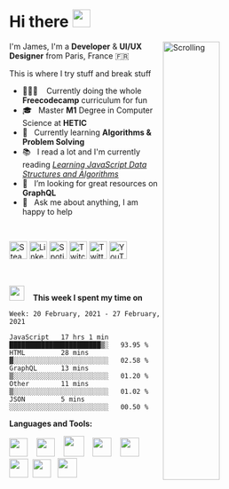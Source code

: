 <h1 align="left">Hi there <img src="https://github.com/blackcater/blackcater/raw/master/images/Hi.gif" height="32" /></h1>

<!-- Any image aligned to the right. Beware the width -->
<!-- 
<img width="50%" align="right" alt="Github" src="https://static.dribbble.com/users/2187949/screenshots/13965738/media/a7264b30e5da7df844f9ff61e68e7a1d.jpg"/> 
<img width="50%" align="right" alt="Github" src="https://iili.io/dv1nTl.md.png"/> 
-->
<img width="45%" align="right" alt="Scrolling" src="https://s8.gifyu.com/images/scrolling.gif"/> 


I'm James, I'm a **Developer** & **UI/UX Designer** from Paris, France 🇫🇷 

This is where I try stuff and break stuff


- 👨🏽‍💻 &nbsp;&nbsp; Currently doing the whole **Freecodecamp** curriculum for fun
- 🎓 &nbsp; Master **M1** Degree in Computer Science at **HETIC**
- 🤖 &nbsp; Currently learning **Algorithms & Problem Solving**
- 📚 &nbsp; I read a lot and I'm currently reading [*Learning JavaScript Data Structures and Algorithms*](https://www.amazon.com/Learning-JavaScript-Data-Structures-Algorithms/dp/1783554878/ref=pd_lpo_14_img_1/138-3926693-0463369?_encoding=UTF8&pd_rd_i=1783554878&pd_rd_r=5c5d8644-9a3e-4a3c-952b-1e52471d9fdf&pd_rd_w=x2ikF&pd_rd_wg=FYYdD&pf_rd_p=7b36d496-f366-4631-94d3-61b87b52511b&pf_rd_r=MDXQX3AX6BXX0YP7WSAP&psc=1&refRID=MDXQX3AX6BXX0YP7WSAP)
- 🤔 &nbsp; I’m looking for great resources on **GraphQL**
- 💬 &nbsp; Ask me about anything, I am happy to help

<br/>

<!-- Contact -->
<div class="contacts" display="flex"; justify-content="center"; align-items="center";>
  
<p align="left">
    <a href="https://steamcommunity.com/id/ojrsh/"><img alt="Steam" title="Steam" height="32" width="32" src="https://raw.githubusercontent.com/peterthehan/peterthehan/master/assets/steam.svg"></a>
  <a href="https://www.linkedin.com/in/jean-marc-bissick-945b3a153/"><img alt="LinkedIn" title="LinkedIn" height="32" width="32" src="https://raw.githubusercontent.com/peterthehan/peterthehan/master/assets/linkedin.svg"></a>
  <a href="https://open.spotify.com/user/e684zswkmuqiweuqsunr5wt6b"><img alt="Spotify" title="Spotify" height="32" width="32" src="https://raw.githubusercontent.com/peterthehan/peterthehan/master/assets/spotify.svg"></a>
  <a href="https://www.twitch.tv/jamesharrys"><img alt="Twitch" title="Twitch" height="32" width="32" src="https://raw.githubusercontent.com/peterthehan/peterthehan/master/assets/twitch.svg"></a>
  <a href="https://twitter.com/harrys_nature"><img alt="Twitter" title="Twitter" height="32" width="32" src="https://raw.githubusercontent.com/peterthehan/peterthehan/master/assets/twitter.svg"></a>
  <a href="https://www.youtube.com/channel/UCFmFnhx5fSAZC0dT2n5xWqg?view_as=subscriber"><img alt="YouTube" title="YouTube" height="32" width="32" src="https://raw.githubusercontent.com/peterthehan/peterthehan/master/assets/youtube.svg"></a>
</p>
  <!--
      <a href="https://www.linkedin.com/in/jean-marc-bissick-945b3a153/">
    <img src="https://i.postimg.cc/hG844zJR/linkedin.jpg" height="8%" ; width="13%" ;></img>
  </a>
  -->
  
</div>

<br/>

<!-- <img src="https://media.giphy.com/media/VgCDAzcKvsR6OM0uWg/giphy.gif" width="50"> -->

<img src="https://i.imgur.com/SGcBeE9.gif" width="27"> &nbsp;&nbsp; **This week I spent my time on** 

<!--START_SECTION:waka-->
```text
Week: 20 February, 2021 - 27 February, 2021

JavaScript   17 hrs 1 min    ███████████████████████▒░   93.95 % 
HTML         28 mins         ▓░░░░░░░░░░░░░░░░░░░░░░░░   02.58 % 
GraphQL      13 mins         ▒░░░░░░░░░░░░░░░░░░░░░░░░   01.20 % 
Other        11 mins         ▒░░░░░░░░░░░░░░░░░░░░░░░░   01.02 % 
JSON         5 mins          ░░░░░░░░░░░░░░░░░░░░░░░░░   00.50 % 
```
<!--END_SECTION:waka-->


**Languages and Tools:**

<!-- <a href="#" alt="clang"><img height="35" src="https://svgshare.com/i/Ntk.svg"></a>&nbsp;&nbsp; -->

<a href="#" alt="javascript"><img height="33" src="https://github.com/blackcater/blackcater/raw/master/images/logo-javascript.svg"></a>&nbsp;&nbsp;&nbsp;
<a href="#" alt="typescript"><img height="33" src="https://github.com/blackcater/blackcater/raw/master/images/logo-typescript.svg"></a>&nbsp;&nbsp;&nbsp;
<a href="#" alt="nodejs"><img height="37" src="https://github.com/blackcater/blackcater/raw/master/images/logo-nodejs.svg"></a>&nbsp;&nbsp;&nbsp;
<a href="#" alt="deno"><img height="34" src="https://github.com/blackcater/blackcater/raw/master/images/logo-deno.svg"></a>&nbsp;&nbsp;&nbsp;
<a href="#" alt="swift"><img height="34" src="https://svgshare.com/i/NWS.svg"></a>&nbsp;&nbsp;
<a href="#" alt="react"><img height="34" src="https://svgshare.com/i/RjK.svg"></a>&nbsp;
<a href="#" alt="vue"><img height="33" src="https://svgshare.com/i/Rmd.svg"></a>&nbsp;&nbsp;
<a href="#" alt="firebase"><img height="35" src="https://cdn.freebiesupply.com/logos/large/2x/firebase-1-logo-png-transparent.png"></a>&nbsp;&nbsp;
